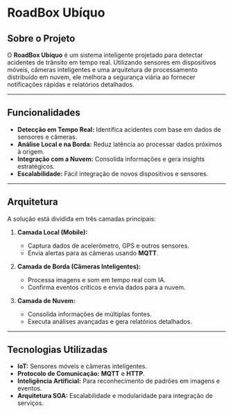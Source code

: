 # RoadBox Ubíquo  

## Sobre o Projeto  
O **RoadBox Ubíquo** é um sistema inteligente projetado para detectar acidentes de trânsito em tempo real. Utilizando sensores em dispositivos móveis, câmeras inteligentes e uma arquitetura de processamento distribuído em nuvem, ele melhora a segurança viária ao fornecer notificações rápidas e relatórios detalhados.  

---

## Funcionalidades  
- **Detecção em Tempo Real:** Identifica acidentes com base em dados de sensores e câmeras.  
- **Análise Local e na Borda:** Reduz latência ao processar dados próximos à origem.  
- **Integração com a Nuvem:** Consolida informações e gera insights estratégicos.  
- **Escalabilidade:** Fácil integração de novos dispositivos e sensores.  

---

## Arquitetura  
A solução está dividida em três camadas principais:  

1. **Camada Local (Mobile):**  
   - Captura dados de acelerômetro, GPS e outros sensores.  
   - Envia alertas para as câmeras usando **MQTT**.  

2. **Camada de Borda (Câmeras Inteligentes):**  
   - Processa imagens e som em tempo real com IA.  
   - Confirma eventos críticos e envia dados para a nuvem.  

3. **Camada de Nuvem:**  
   - Consolida informações de múltiplas fontes.  
   - Executa análises avançadas e gera relatórios detalhados.  

---

## Tecnologias Utilizadas  
- **IoT:** Sensores móveis e câmeras inteligentes.  
- **Protocolo de Comunicação:** **MQTT** e **HTTP**.  
- **Inteligência Artificial:** Para reconhecimento de padrões em imagens e eventos.  
- **Arquitetura SOA:** Escalabilidade e modularidade para integração de serviços. 
